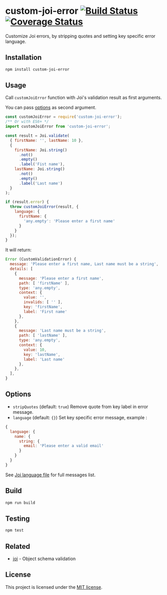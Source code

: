 # custom-joi-error [![Build Status][ci badge]][ci link] [![Coverage Status][coverage badge]][coverage link]

Customize Joi errors, by stripping quotes and setting key specific error
language.

## Installation

```bash
npm install custom-joi-error
```

## Usage

Call `customJoiError` function with Joi's validation result as first arguments.

You can pass [options](#options) as second argument.

```javascript
const customJoiError = require('custom-joi-error');
/** Or with ES6+ */
import customJoiError from 'custom-joi-error';

const result = Joi.validate(
  { firstName: '', lastName: 10 },
  {
    firstName: Joi.string()
      .not()
      .empty()
      .label('Fist name'),
    lastName: Joi.string()
      .not()
      .empty()
      .label('Last name')
  }
);

if (result.error) {
  throw customJoiError(result, {
    language: {
      firstName: {
        'any.empty': 'Please enter a first name'
      }
    }
  });
}
```

It will return:

```javascript
Error (CustomValidationError) {
  message: 'Please enter a first name, Last name must be a string',
  details: [
    {
      message: 'Please enter a first name',
      path: [ 'firstName' ],
      type: 'any.empty',
      context: {
        value: '',
        invalids: [ '' ],
        key: 'firstName',
        label: 'First name'
      },
    },
    {
      message: 'Last name must be a string',
      path: [ 'lastName' ],
      type: 'any.empty',
      context: {
        value: 10,
        key: 'lastName',
        label: 'Last name'
      },
    },
  ],
}
```

## Options

- `stripQuotes` (default: `true`) Remove quote from key label in error message.
- `language` (default: `{}`) Set key specific error message, example :

```javascript
{
  language: {
    name: {
      string: {
        email: 'Please enter a valid email'
      }
    }
  }
}
```

See
[Joi language file](https://github.com/hapijs/joi/blob/master/lib/language.js)
for full messages list.

## Build

```bash
npm run build
```

## Testing

```bash
npm test
```

## Related

- [joi][joi] - Object schema validation

## License

This project is licensed under the [MIT license](LICENSE).

[ci badge]: https://travis-ci.org/dimitrinicolas/custom-joi-error.svg?branch=master
[ci link]: https://travis-ci.org/dimitrinicolas/custom-joi-error
[coverage badge]: https://coveralls.io/repos/github/dimitrinicolas/custom-joi-error/badge.svg?branch=master
[coverage link]: https://coveralls.io/github/dimitrinicolas/custom-joi-error?branch=master
[joi]: https://github.com/hapijs/joi
